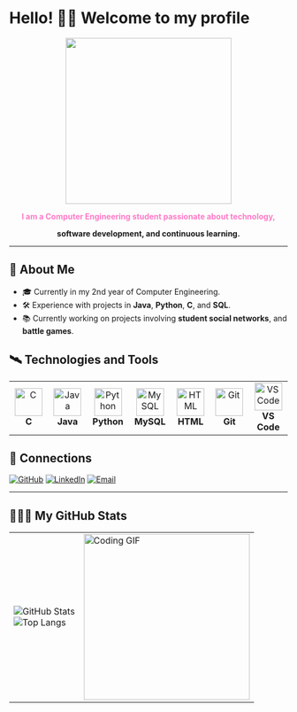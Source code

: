 # Hello! 💅🏾 Welcome to my profile

<p align="center">
  <img src="https://github.com/user-attachments/assets/7f975700-a3c4-4466-9146-22aa59c23b6c" width="300" />
</p>

<p align="center">
  <strong><span style="color:#ff79c6;">I am a Computer Engineering student passionate about technology,
</p>
<p align="center">
software development, and continuous learning.</span></strong>
</p>

---

## 🎇 About Me
- 🎓 Currently in my 2nd year of Computer Engineering.
- 🛠 Experience with projects in **Java**, **Python**, **C**, and **SQL**.
- 📚 Currently working on projects involving **student social networks**, and **battle games**.

## 🛰️ Technologies and Tools

<table>
  <tr>
    <td align="center" width="120">
      <img src="https://upload.wikimedia.org/wikipedia/commons/1/18/C_Programming_Language.svg" width="50" height="50" alt="C">
      <br><strong>C</strong>
    </td>
    <td align="center" width="120">
      <img src="https://cdn.jsdelivr.net/gh/devicons/devicon/icons/java/java-original.svg" width="50" height="50" alt="Java">
      <br><strong>Java</strong>
    </td>
    <td align="center" width="120">
      <img src="https://upload.wikimedia.org/wikipedia/commons/c/c3/Python-logo-notext.svg" width="50" height="50" alt="Python">
      <br><strong>Python</strong>
    </td>
    <td align="center" width="120">
      <img src="https://upload.wikimedia.org/wikipedia/commons/0/0a/MySQL_textlogo.svg" width="50" height="50" alt="MySQL">
      <br><strong>MySQL</strong>
    </td>
    <td align="center" width="120">
      <img src="https://upload.wikimedia.org/wikipedia/commons/6/61/HTML5_logo_and_wordmark.svg" width="50" height="50" alt="HTML">
      <br><strong>HTML</strong>
    </td>
    <td align="center" width="120">
      <img src="https://upload.wikimedia.org/wikipedia/commons/e/e0/Git-logo.svg" width="50" height="50" alt="Git">
      <br><strong>Git</strong>
    </td>
    <td align="center" width="120">
      <img src="https://upload.wikimedia.org/wikipedia/commons/9/9a/Visual_Studio_Code_1.35_icon.svg" width="50" height="50" alt="VS Code">
      <br><strong>VS Code</strong>
    </td>
  </tr>
</table>

## 💟 Connections
[![GitHub](https://img.shields.io/badge/-GitHub-181717?logo=github&logoColor=white&style=flat)](https://github.com/dutra1904)
[![LinkedIn](https://img.shields.io/badge/-LinkedIn-0077B5?logo=linkedin&logoColor=white&style=flat)](https://www.linkedin.com/in/maria-clara-dutra-338876230?lipi=urn%3Ali%3Apage%3Ad_flagship3_profile_view_base_contact_details%3BRO%2FwTrxlR2W5R0H7bT00gA%3D%3D)
[![Email](https://img.shields.io/badge/-Email-D14836?logo=gmail&logoColor=white&style=flat)](mailto:dutramaria165@gmail.com)

---

## 👩🏾‍💻 My GitHub Stats

<table>
  <tr>
    <td>
      <img src="https://github-readme-stats.vercel.app/api?username=dutra1904&show_icons=true&theme=radical" alt="GitHub Stats">
      <br>
      <img src="https://github-readme-stats.vercel.app/api/top-langs/?username=dutra1904&layout=compact&theme=radical" alt="Top Langs">
    </td>
    <td>
      <img src="https://github.com/user-attachments/assets/8c5f5dcb-2433-4f41-8a25-7ff6ae82117c" width="300" alt="Coding GIF">
    </td>
  </tr>
</table>



<!--
**dutra1904/dutra1904** is a ✨ _special_ ✨ repository because its `README.md` (this file) appears on your GitHub profile.

Here are some ideas to get you started:

- 🔭 I’m currently working on ...
- 🌱 I’m currently learning ...
- 👯 I’m looking to collaborate on ...
- 🤔 I’m looking for help with ...
- 💬 Ask me about ...
- 📫 How to reach me: ...
- 😄 Pronouns: ...
- ⚡ Fun fact: ...
-->
